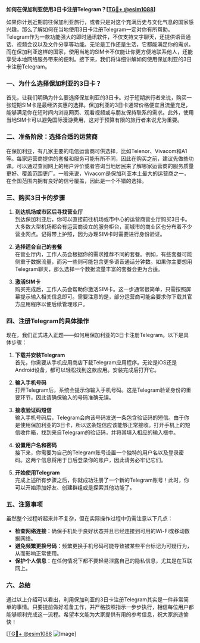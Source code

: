 **如何在保加利亚使用3日卡注册Telegram？[[TG💪+ @esim1088](https://t.me/s/esim1088)]**

如果你计划近期前往保加利亚旅行，或者只是对这个充满历史与文化气息的国家感兴趣，那么了解如何在当地使用3日卡注册Telegram一定对你有所帮助。Telegram作为一款功能强大的即时通讯软件，不仅支持文字聊天，还提供语音通话、视频会议以及文件分享等功能。无论是工作还是生活，它都能满足你的需求。而在保加利亚这样的国家，使用当地的SIM卡不仅能让你更方便地联系他人，还能享受本地网络服务带来的便利。接下来，我们将详细讲解如何使用保加利亚的3日卡注册Telegram。

### 一、为什么选择保加利亚的3日卡？

首先，让我们明确为什么要选择保加利亚的3日卡。对于短期旅行者来说，购买一张短期SIM卡是最经济实惠的选择。保加利亚的3日卡通常价格便宜且流量充足，能够满足你在短时间内浏览网页、观看视频或与朋友保持联系的需求。此外，使用当地SIM卡可以避免国际漫游费用，这对于预算有限的旅行者来说尤为重要。

### 二、准备阶段：选择合适的运营商

在保加利亚，有几家主要的电信运营商可供选择，比如Telenor、Vivacom和A1等。每家运营商提供的套餐和服务可能有所不同，因此在购买之前，建议先做些功课。可以通过查阅网上的用户评价或者咨询当地居民来了解哪家运营商的服务质量更好、覆盖范围更广。一般来说，Vivacom是保加利亚本土最大的运营商之一，在全国范围内拥有良好的信号覆盖，因此是一个不错的选择。

### 三、购买3日卡的步骤

1. **到达机场或市区后寻找营业厅**  
   到达保加利亚后，你可以直接前往机场或市中心的运营商营业厅购买3日卡。大多数大型机场都会有运营商设立的服务柜台，而城市的商业区也分布着不少营业网点。记得带上护照，因为办理SIM卡时需要进行身份验证。

2. **选择适合自己的套餐**  
   在营业厅内，工作人员会根据你的需求推荐不同的套餐。例如，有些套餐可能侧重于数据流量，而另一些则可能包含更多语音通话分钟数。如果你主要想用Telegram聊天，那么选择一个数据流量丰富的套餐会更为合适。

3. **激活SIM卡**  
   购买完成后，工作人员会帮助你激活SIM卡。这一步通常很简单，只需按照屏幕提示输入相关信息即可。需要注意的是，部分运营商可能会要求你下载其官方应用程序以便后续管理账户。

### 四、注册Telegram的具体操作

现在，我们正式进入正题——如何用保加利亚的3日卡注册Telegram。以下是具体步骤：

1. **下载并安装Telegram**  
   首先，你需要从手机应用商店下载Telegram应用程序。无论是iOS还是Android设备，都可以轻松找到这款应用。安装完成后打开它。

2. **输入手机号码**  
   打开Telegram后，系统会提示你输入手机号码。这是Telegram验证身份的重要环节，因此请确保输入的号码准确无误。

3. **接收验证码短信**  
   输入手机号码后，Telegram会向该号码发送一条包含验证码的短信。由于你是使用保加利亚的3日卡，所以这条短信应该能够正常接收。打开手机上的短信收件箱，找到来自Telegram的验证码，并将其填入相应的输入框中。

4. **设置用户名和密码**  
   接下来，你需要为自己的Telegram账号设置一个独特的用户名以及登录密码。这两个信息将用于日后登录你的账户，因此请务必牢记它们。

5. **开始使用Telegram**  
   完成上述所有步骤之后，你就成功注册了一个新的Telegram账号！此时，你可以开始添加好友、创建群组或是探索其他功能了。

### 五、注意事项

虽然整个过程听起来并不复杂，但在实际操作过程中仍需注意以下几点：

- **检查网络连接**：确保手机处于良好状态并且已经连接到可用的Wi-Fi或移动数据网络。
- **避免频繁更换号码**：频繁更换手机号码可能导致被某些平台标记为可疑行为，从而影响正常使用。
- **保护个人信息**：在任何情况下都不要轻易泄露自己的隐私信息，尤其是在互联网上。

### 六、总结

通过以上介绍可以看出，利用保加利亚的3日卡注册Telegram其实是一件非常简单的事情。只要提前做好准备工作，并严格按照指示一步步执行，相信每位用户都能够顺利完成这一流程。希望本文能为大家提供有用的参考信息，祝大家旅途愉快！

[[TG💪+ @esim1088](https://t.me/s/esim1088) ![Image](https://i.postimg.cc/4NQfJmqS/Snipaste-2025-05-13-00-14-12.png)]